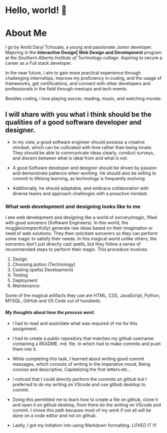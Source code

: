 # Hello, world! 👋

# About Me

I go by Arold Daryl Tchouala, a young and passionate Junior developer. Majoring in the **Interactive Design| Web Design and Development** program at the *Southern Alberta Institute of Technology collage*. Aspiring to secure a career as a Full stack developer.

In the near future,  i aim to gain more practical experience through challenging internships, improve my proficiency in coding, and the usage of frameworks, get certifications, and connect with other developers and professionals in the field through meetups and tech events.

Besides coding, i love playing soccer, reading, music, and watching movies.

## **I will share with you what i think should be the qualities of a good software developer and designer.**

- In my view, a good software engineer should possess a creative mindset, which can be cultivated with time rather than being innate. They should be able to communicate ideas clearly, conduct surveys, and discern between what is ideal from and what is not.

 - A good Software developer and designer should be driven by passion and demonstrate patience when working. He should also be willing to commit to lifelong learning, as technology is frequently  evolving.

 - Additionally, he should adaptable, and embrace collaboration with diverse teams and approach challenges with a proactive mindset.

### **What web development and designing looks like to me**

I see web development and designing like a world of sorcery/magic, filled with good sorcerers (Software Engineers). In this world, the muggles(respectfully) generate raw ideas based on their imagination or need of web solutions. They then solicitate sorcerers so they can perform some magic to satisfy their needs. In this magical world unlike others, the sorcerers don’t just directly cast spells, but they follow a series of recommended steps to perform their magic. This procedure involves.

1. Design
2. Choosing potion (Technology)
3. Casting spells( Development)
4. Testing
5. Deployment
6. Maintenance.

Some of the magical artifacts they use are HTML, CSS, JavaScript, Python, MYSQL, GitHub and VS Code out of hundreds.

#### *My thoughts about how the process went.*

- I had to read and assimilate what was required of me for this assignment.

- I had to create a public repository that matches my github username containing a README. md. file. In which had to make commits and push them into it.

- While completing this task, I learned about writing good commit messages, which consists of writing in the imperative mood, Being concise and descriptive, Capitalizing the first letters etc..

- I noticed that I could directly perform the commits on github but I preferred to do my writing on VScode and use github desktop to commit.

- Doing this permitted me to learn how to create a file on github, clone it and open it on github desktop, from there do the writing on VScode and commit. I chose this path because most of my work if not all will be done on a code editor and not on github.

- Lastly, I got my initiation into using Markdown formatting.   *LOVED IT !!!*  
